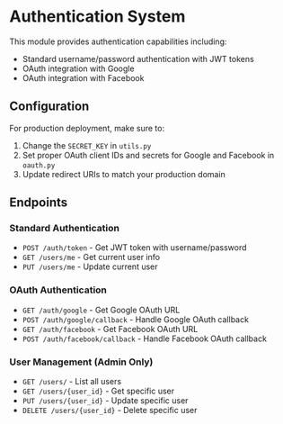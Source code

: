 # Authentication System

This module provides authentication capabilities including:

- Standard username/password authentication with JWT tokens
- OAuth integration with Google
- OAuth integration with Facebook

## Configuration

For production deployment, make sure to:

1. Change the `SECRET_KEY` in `utils.py`
2. Set proper OAuth client IDs and secrets for Google and Facebook in `oauth.py`
3. Update redirect URIs to match your production domain

## Endpoints

### Standard Authentication
- `POST /auth/token` - Get JWT token with username/password
- `GET /users/me` - Get current user info
- `PUT /users/me` - Update current user

### OAuth Authentication
- `GET /auth/google` - Get Google OAuth URL
- `POST /auth/google/callback` - Handle Google OAuth callback
- `GET /auth/facebook` - Get Facebook OAuth URL
- `POST /auth/facebook/callback` - Handle Facebook OAuth callback

### User Management (Admin Only)
- `GET /users/` - List all users
- `GET /users/{user_id}` - Get specific user
- `PUT /users/{user_id}` - Update specific user
- `DELETE /users/{user_id}` - Delete specific user
